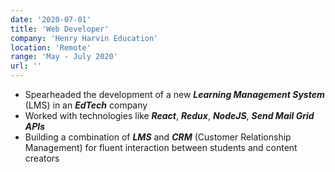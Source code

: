 ```yaml
---
date: '2020-07-01'
title: 'Web Developer'
company: 'Henry Harvin Education'
location: 'Remote'
range: 'May - July 2020'
url: ''
---
```


- Spearheaded the development of a new <b><i>Learning Management System</i></b> (LMS) in an <b><i>EdTech</i></b> company
- Worked with technologies like <b><i>React</i></b>, <b><i>Redux</i></b>, <b><i>NodeJS</i></b>, <b><i>Send Mail Grid APIs</i></b>
- Building a combination of <b><i>LMS</i></b> and <b><i>CRM</i></b> (Customer Relationship Management) for fluent interaction between students and content creators
